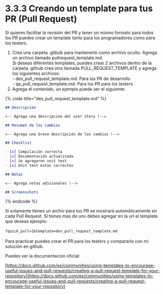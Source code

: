 # 3.3.3 Creando un template para tus PR (Pull Request)

Si quieres facilitar la revisión del PR y tener un mismo formato para todos los PR puedes crear un template tanto para los programadores como para los testers.

1. Crea una carpeta .gitbub para mantenerlo como archivo oculto. Agrega un archivo llamado pullrequest\_template.md. \
   Si deseas diferentes templates, puedes crear 2 archivos dentro de la carpeta .github crea otra llamada PULL\_REQUEST\_TEMPLATE y agrega los siguientes archivos: \
   \- dev\_pull\_request\_template.md: Para los PR de desarrollo\
   \- qa\_pull\_request\_template.md: Para los PR para los testers
2. Agrega el contenido, un ejemplo puede ser el siguiente:

{% code title="dev_pull_request_template.md" %}
```markdown
## Descripción

<-- Agrega una descripción del user story !-->

## Resumen de los cambios

<-- Agrega una breve descripción de los cambios !-->

## Checklist

- [x] Compilación correcta
- [x] Documentación actualizada 
- [x] Se agregaron unit test
- [x] Unit test estan correctos

## Notas

<-- Agrega notas adicionales !-->

## Screensshots
```
{% endcode %}

Si solamente tienes un archiv para tus PR se mostrará automáticamente en cada Pull Request. Si tienes mas de uno debes agregar en la url el template que deseas ejemplo:\
\
`?quick_pull=1&template=dev_pull_request_template.md`\
\
Para practicar puedes crear el PR para los testers y compararlo con mi solución en github.

Puedes ver la documentación oficial:

[https://docs.github.com/es/communities/using-templates-to-encourage-useful-issues-and-pull-requests/creating-a-pull-request-template-for-your-repository](https://docs.github.com/es/communities/using-templates-to-encourage-useful-issues-and-pull-requests/creating-a-pull-request-template-for-your-repository)
